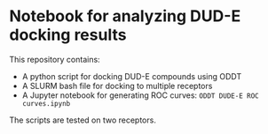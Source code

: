 # Notebook for analyzing DUD-E docking results

This repository contains:
 - A python script for docking DUD-E compounds using ODDT
 - A SLURM bash file for docking to multiple receptors
 - A Jupyter notebook for generating ROC curves: `ODDT DUDE-E ROC curves.ipynb`

The scripts are tested on two receptors.
